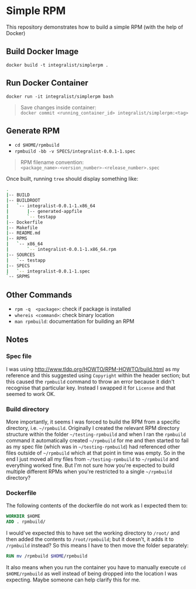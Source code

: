 # Simple RPM

This repository demonstrates how to build a simple RPM (with the help of Docker)

## Build Docker Image

`docker build -t integralist/simplerpm .`

## Run Docker Container

`docker run -it integralist/simplerpm bash`

> Save changes inside container:  
> `docker commit <running_container_id> integralist/simplerpm:<tag>`

## Generate RPM

- `cd $HOME/rpmbuild`
- `rpmbuild -bb -v SPECS/integralist-0.0.1-1.spec`

> RPM filename convention:  
> `<package_name>-<version_number>-<release_number>.spec`

Once built, running `tree` should display something like:

```bash
.
|-- BUILD
|-- BUILDROOT
|   `-- integralist-0.0.1-1.x86_64
|       |-- generated-appfile
|       `-- testapp
|-- Dockerfile
|-- Makefile
|-- README.md
|-- RPMS
|   `-- x86_64
|       `-- integralist-0.0.1-1.x86_64.rpm
|-- SOURCES
|   `-- testapp
|-- SPECS
|   `-- integralist-0.0.1-1.spec
`-- SRPMS
```

## Other Commands

- `rpm -q  <package>`: check if package is installed
- `whereis <command>`: check binary location
- `man rpmbuild`: documentation for building an RPM

## Notes

### Spec file

I was using http://www.tldp.org/HOWTO/RPM-HOWTO/build.html as my reference and this suggested using `Copyright` within the header section; but this caused the `rpmbuild` command to throw an error because it didn't recognise that particular key. Instead I swapped it for `License` and that seemed to work OK.

### Build directory

More importantly, it seems I was forced to build the RPM from a specific directory, i.e. `~/rpmbuild`. Originally I created the relevant RPM directory structure within the folder `~/testing-rpmbuild` and when I ran the `rpmbuild` command it automatically created `~/rpmbuild` for me and then started to fail as my spec file (which was in `~/testing-rpmbuild`) had referenced other files outside of `~/rpmbuild` which at that point in time was empty. So in the end I just moved all my files from `~/testing-rpmbuild` to `~/rpmbuild` and everything worked fine. But I'm not sure how you're expected to build multiple different RPMs when you're restricted to a single `~/rpmbuild` directory?

### Dockerfile

The following contents of the dockerfile do not work as I expected them to:

```Dockerfile
WORKDIR $HOME
ADD . rpmbuild/
```

I would've expected this to have set the working directory to `/root/` and then added the contents to `/root/rpmbuild`; but it doesn't, it adds it to `/rpmbuild` instead? So this means I have to then move the folder separately:

```Dockerfile
RUN mv /rpmbuild $HOME/rpmbuild
```

It also means when you run the container you have to manually execute `cd $HOME/rpmbuild` as well instead of being dropped into the location I was expecting. Maybe someone can help clarify this for me.
